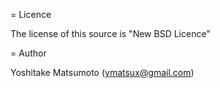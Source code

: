 = Licence

The license of this source is "New BSD Licence"

= Author

Yoshitake Matsumoto (ymatsux@gmail.com)

